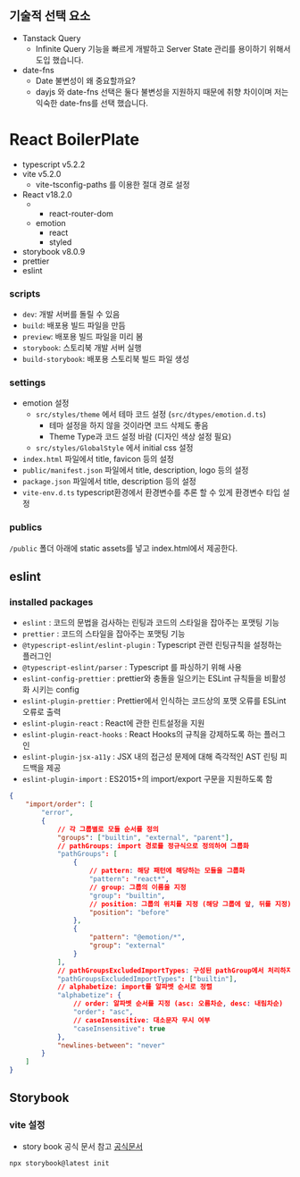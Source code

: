 ## 기술적 선택 요소

- Tanstack Query
  - Infinite Query 기능을 빠르게 개발하고 Server State 관리를 용이하기 위해서 도입 했습니다.
- date-fns
  - Date 불변성이 왜 중요할까요?
  - dayjs 와 date-fns 선택은 둘다 불변성을 지원하지 때문에 취향 차이이며 저는 익숙한 date-fns를 선택 했습니다.

# React BoilerPlate

- typescript v5.2.2
- vite v5.2.0
  - vite-tsconfig-paths 를 이용한 절대 경로 설정
- React v18.2.0
  - - react-router-dom
  - emotion
    - react
    - styled
- storybook v8.0.9
- prettier
- eslint

### scripts

- `dev`: 개발 서버를 돌릴 수 있음
- `build`: 배포용 빌드 파일을 만듬
- `preview`: 배포용 빌드 파일을 미리 봄
- `storybook`: 스토리북 개발 서버 실행
- `build-storybook`: 배포용 스토리북 빌드 파일 생성

### settings

- emotion 설정
  - `src/styles/theme` 에서 테마 코드 설정 (`src/dtypes/emotion.d.ts`)
    - 테마 설정을 하지 않을 것이라면 코드 삭제도 좋음
    - Theme Type과 코드 설정 바람 (디자인 색상 설정 필요)
  - `src/styles/GlobalStyle` 에서 initial css 설정
- `index.html` 파일에서 title, favicon 등의 설정
- `public/manifest.json` 파일에서 title, description, logo 등의 설정
- `package.json` 파일에서 title, description 등의 설정
- `vite-env.d.ts` typescript환경에서 환경변수를 추론 할 수 있게 환경변수 타입 설정

### publics

`/public` 폴더 아래에 static assets를 넣고 index.html에서 제공한다.

## eslint

### installed packages

- `eslint` : 코드의 문법을 검사하는 린팅과 코드의 스타일을 잡아주는 포맷팅 기능
- `prettier` : 코드의 스타일을 잡아주는 포맷팅 기능
- `@typescript-eslint/eslint-plugin` : Typescript 관련 린팅규칙을 설정하는 플러그인
- `@typescript-eslint/parser` : Typescript 를 파싱하기 위해 사용
- `eslint-config-prettier` : prettier와 충돌을 일으키는 ESLint 규칙들을 비활성화 시키는 config
- `eslint-plugin-prettier` : Prettier에서 인식하는 코드상의 포맷 오류를 ESLint 오류로 출력
- `eslint-plugin-react` : React에 관한 린트설정을 지원
- `eslint-plugin-react-hooks` : React Hooks의 규칙을 강제하도록 하는 플러그인
- `eslint-plugin-jsx-a11y` : JSX 내의 접근성 문제에 대해 즉각적인 AST 린팅 피드백을 제공
- `eslint-plugin-import` : ES2015+의 import/export 구문을 지원하도록 함

```json
{
	"import/order": [
		"error",
		{
			// 각 그룹별로 모듈 순서를 정의
			"groups": ["builtin", "external", "parent"],
			// pathGroups: import 경로를 정규식으로 정의하여 그룹화
			"pathGroups": [
				{
					// pattern: 해당 패턴에 해당하는 모듈을 그룹화
					"pattern": "react*",
					// group: 그룹의 이름을 지정
					"group": "builtin",
					// position: 그룹의 위치를 지정 (해당 그룹에 앞, 뒤를 지정)
					"position": "before"
				},
				{
					"pattern": "@emotion/*",
					"group": "external"
				}
			],
			// pathGroupsExcludedImportTypes: 구성된 pathGroup에서 처리하지 않는 가져오기 유형을 정의
			"pathGroupsExcludedImportTypes": ["builtin"],
			// alphabetize: import를 알파벳 순서로 정렬
			"alphabetize": {
				// order: 알파벳 순서를 지정 (asc: 오름차순, desc: 내림차순)
				"order": "asc",
				// caseInsensitive: 대소문자 무시 여부
				"caseInsensitive": true
			},
			"newlines-between": "never"
		}
	]
}
```

## Storybook

### vite 설정

- story book 공식 문서 참고 [공식문서](https://storybook.js.org/docs/get-started/react-vite)

```bash
npx storybook@latest init
```
